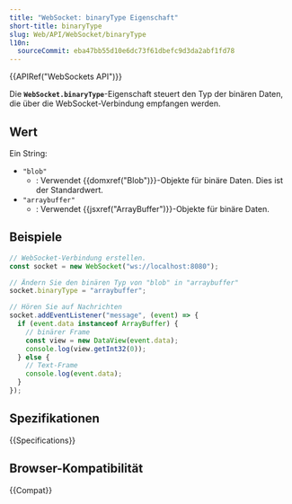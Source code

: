```yaml
---
title: "WebSocket: binaryType Eigenschaft"
short-title: binaryType
slug: Web/API/WebSocket/binaryType
l10n:
  sourceCommit: eba47bb55d10e6dc73f61dbefc9d3da2abf1fd78
---
```


{{APIRef("WebSockets API")}}

Die **`WebSocket.binaryType`**-Eigenschaft steuert den Typ der binären Daten, die über die WebSocket-Verbindung empfangen werden.

## Wert

Ein String:

- `"blob"`
  - : Verwendet {{domxref("Blob")}}-Objekte für binäre Daten. Dies ist der Standardwert.
- `"arraybuffer"`
  - : Verwendet {{jsxref("ArrayBuffer")}}-Objekte für binäre Daten.

## Beispiele

```js
// WebSocket-Verbindung erstellen.
const socket = new WebSocket("ws://localhost:8080");

// Ändern Sie den binären Typ von "blob" in "arraybuffer"
socket.binaryType = "arraybuffer";

// Hören Sie auf Nachrichten
socket.addEventListener("message", (event) => {
  if (event.data instanceof ArrayBuffer) {
    // binärer Frame
    const view = new DataView(event.data);
    console.log(view.getInt32(0));
  } else {
    // Text-Frame
    console.log(event.data);
  }
});
```

## Spezifikationen

{{Specifications}}

## Browser-Kompatibilität

{{Compat}}
